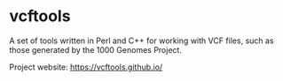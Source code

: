 # vcftools
A set of tools written in Perl and C++ for working with VCF files, such as those generated by the 1000 Genomes Project.

Project website: https://vcftools.github.io/

